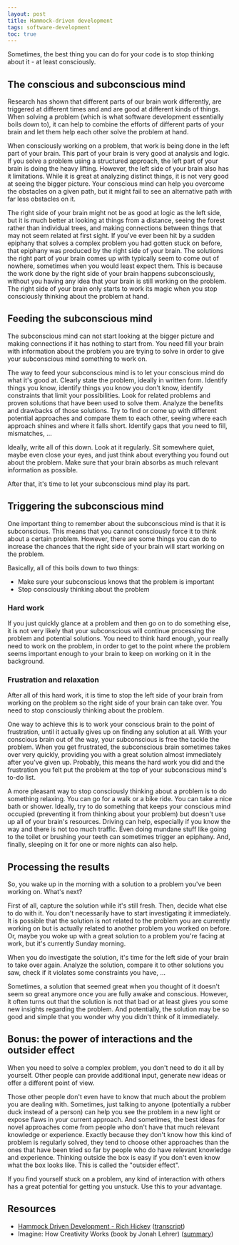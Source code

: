 ```yaml
---
layout: post
title: Hammock-driven development
tags: software-development
toc: true
---
```


Sometimes, the best thing you can do for your code is to stop thinking about it - at least consciously.

## The conscious and subconscious mind

Research has shown that different parts of our brain work differently, are triggered at different times and and are good at different kinds of things. When solving a problem (which is what software development essentially boils down to), it can help to combine the efforts of different parts of your brain and let them help each other solve the problem at hand.

When consciously working on a problem, that work is being done in the left part of your brain. This part of your brain is very good at analysis and logic. If you solve a problem using a structured approach, the left part of your brain is doing the heavy lifting. However, the left side of your brain also has it limitations. While it is great at analyzing distinct things, it is not very good at seeing the bigger picture. Your conscious mind can help you overcome the obstacles on a given path, but it might fail to see an alternative path with far less obstacles on it.

The right side of your brain might not be as good at logic as the left side, but it is much better at looking at things from a distance, seeing the forest rather than individual trees, and making connections between things that may not seem related at first sight. If you've ever been hit by a sudden epiphany that solves a complex problem you had gotten stuck on before, that epiphany was produced by the right side of your brain. The solutions the right part of your brain comes up with typically seem to come out of nowhere, sometimes when you would least expect them. This is because the work done by the right side of your brain happens subconsciously, without you having any idea that your brain is still working on the problem. The right side of your brain only starts to work its magic when you stop consciously thinking about the problem at hand.

## Feeding the subconscious mind

The subconscious mind can not start looking at the bigger picture and making connections if it has nothing to start from. You need fill your brain with information about the problem you are trying to solve in order to give your subconscious mind something to work on.

The way to feed your subconscious mind is to let your conscious mind do what it's good at. Clearly state the problem, ideally in written form. Identify things you know, identify things you know you don't know, identify constraints that limit your possibilities. Look for related problems and proven solutions that have been used to solve them. Analyze the benefits and drawbacks of those solutions. Try to find or come up with different potential approaches and compare them to each other, seeing where each approach shines and where it falls short. Identify gaps that you need to fill, mismatches, ...

Ideally, write all of this down. Look at it regularly. Sit somewhere quiet, maybe even close your eyes, and just think about everything you found out about the problem. Make sure that your brain absorbs as much relevant information as possible.

After that, it's time to let your subconscious mind play its part.

## Triggering the subconscious mind

One important thing to remember about the subconscious mind is that it is subconscious. This means that you cannot consciously force it to think about a certain problem. However, there are some things you can do to increase the chances that the right side of your brain will start working on the problem.

Basically, all of this boils down to two things:
- Make sure your subconscious knows that the problem is important
- Stop consciously thinking about the problem

### Hard work

If you just quickly glance at a problem and then go on to do something else, it is not very likely that your subconscious will continue processing the problem and potential solutions. You need to think hard enough, your really need to work on the problem, in order to get to the point where the problem seems important enough to your brain to keep on working on it in the background.

### Frustration and relaxation

After all of this hard work, it is time to stop the left side of your brain from working on the problem so the right side of your brain can take over. You need to stop consciously thinking about the problem.

One way to achieve this is to work your conscious brain to the point of frustration, until it actually gives up on finding any solution at all. With your conscious brain out of the way, your subconscious is free the tackle the problem. When you get frustrated, the subconscious brain sometimes takes over very quickly, providing you with a great solution almost immediately after you've given up. Probably, this means the hard work you did and the frustration you felt put the problem at the top of your subconscious mind's to-do list.

A more pleasant way to stop consciously thinking about a problem is to do something relaxing. You can go for a walk or a bike ride. You can take a nice bath or shower. Ideally, try to do something that keeps your conscious mind occupied (preventing it from thinking about your problem) but doesn't use up all of your brain's resources. Driving can help, especially if you know the way and there is not too much traffic. Even doing mundane stuff like going to the toilet or brushing your teeth can sometimes trigger an epiphany. And, finally, sleeping on it for one or more nights can also help. 

## Processing the results

So, you wake up in the morning with a solution to a problem you've been working on. What's next?

First of all, capture the solution while it's still fresh. Then, decide what else to do with it. You don't necessarily have to start investigating it immediately. It is possible that the solution is not related to the problem you are currently working on but is actually related to another problem you worked on before. Or, maybe you woke up with a great solution to a problem you're facing at work, but it's currently Sunday morning.

When you do investigate the solution, it's time for the left side of your brain to take over again. Analyze the solution, compare it to other solutions you saw, check if it violates some constraints you have, ... 

Sometimes, a solution that seemed great when you thought of it doesn't seem so great anymore once you are fully awake and conscious. However, it often turns out that the solution is not that bad or at least gives you some new insights regarding the problem. And potentially, the solution may be so good and simple that you wonder why you didn't think of it immediately.

## Bonus: the power of interactions and the outsider effect

When you need to solve a complex problem, you don't need to do it all by yourself. Other people can provide additional input, generate new ideas or offer a different point of view.

Those other people don't even have to know that much about the problem you are dealing with. Sometimes, just talking to anyone (potentially a rubber duck instead of a person) can help you see the problem in a new light or expose flaws in your current approach. And sometimes, the best ideas for novel approaches come from people who don't have that much relevant knowledge or experience. Exactly because they don't know how this kind of problem is regularly solved, they tend to choose other approaches than the ones that have been tried so far by people who do have relevant knowledge and experience. Thinking outside the box is easy if you don't even know what the box looks like. This is called the "outsider effect". 

If you find yourself stuck on a problem, any kind of interaction with others has a great potential for getting you unstuck. Use this to your advantage.

## Resources

- [Hammock Driven Development - Rich Hickey](https://www.youtube.com/watch?v=f84n5oFoZBc) ([transcript](https://github.com/matthiasn/talk-transcripts/blob/master/Hickey_Rich/HammockDrivenDev.md))
- Imagine: How Creativity Works (book by Jonah Lehrer) ([summary](http://newbooksinbrief.com/2012/04/29/12-a-summary-of-imagine-how-creativity-works-by-jonah-lehrer/))